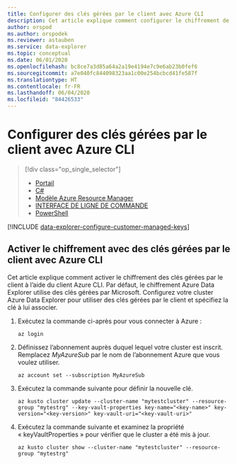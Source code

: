 ```yaml
---
title: Configurer des clés gérées par le client avec Azure CLI
description: Cet article explique comment configurer le chiffrement de vos données avec des clés gérées par le client dans Azure Data Explorer à l’aide d’Azure CLI.
author: orspod
ms.author: orspodek
ms.reviewer: astauben
ms.service: data-explorer
ms.topic: conceptual
ms.date: 06/01/2020
ms.openlocfilehash: bc8ce7a3d85a64a2a19e4194e7c9e6ab23b0fef6
ms.sourcegitcommit: a7e040fc844098323aa1c00e254bcbcd41fe587f
ms.translationtype: HT
ms.contentlocale: fr-FR
ms.lasthandoff: 06/04/2020
ms.locfileid: "84426533"
---
```

# <a name="configure-customer-managed-keys-using-azure-cli"></a>Configurer des clés gérées par le client avec Azure CLI

> [!div class="op_single_selector"]
> * [Portail](customer-managed-keys-portal.md)
> * [C#](customer-managed-keys-csharp.md)
> * [Modèle Azure Resource Manager](customer-managed-keys-resource-manager.md)
> * [INTERFACE DE LIGNE DE COMMANDE](customer-managed-keys-cli.md)
> * [PowerShell](customer-managed-keys-powershell.md)

[!INCLUDE [data-explorer-configure-customer-managed-keys](includes/data-explorer-configure-customer-managed-keys.md)]

## <a name="enable-encryption-with-customer-managed-keys-using-azure-cli"></a>Activer le chiffrement avec des clés gérées par le client avec Azure CLI
Cet article explique comment activer le chiffrement des clés gérées par le client à l’aide du client Azure CLI. Par défaut, le chiffrement Azure Data Explorer utilise des clés gérées par Microsoft. Configurez votre cluster Azure Data Explorer pour utiliser des clés gérées par le client et spécifiez la clé à lui associer.

1. Exécutez la commande ci-après pour vous connecter à Azure :

    ```azurecli-interactive
    az login
    ```

1. Définissez l’abonnement auprès duquel lequel votre cluster est inscrit. Remplacez *MyAzureSub* par le nom de l’abonnement Azure que vous voulez utiliser.

    ```azurecli-interactive
    az account set --subscription MyAzureSub
    ```

1. Exécutez la commande suivante pour définir la nouvelle clé.
    ```azurecli-interactive
    az kusto cluster update --cluster-name "mytestcluster" --resource-group "mytestrg" --key-vault-properties key-name="<key-name>" key-version="<key-version>" key-vault-uri="<key-vault-uri>"
    ```
1. Exécutez la commande suivante et examinez la propriété « keyVaultProperties » pour vérifier que le cluster a été mis à jour.

    ```azurecli-interactive
    az kusto cluster show --cluster-name "mytestcluster" --resource-group "mytestrg"
    ```

